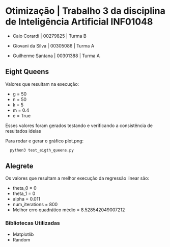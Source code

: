 # Otimização | Trabalho 3 da disciplina de Inteligência Artificial INF01048

- Caio Corardi | 00279825 | Turma B

- Giovani da Silva | 00305086 | Turma A

- Guilherme Santana | 00301388 | Turma A

## Eight Queens
Valores que resultam na execução:
- g = 50
- n = 50
- k = 5
- m = 0.4
- e = True


Esses valores foram gerados testando e verificando a consistência de resultados ideias

Para rodar e gerar o gráfico plot.png:

```bash
  python3 test_eigth_queens.py
```


## Alegrete
Os valores que resultam a melhor execução da regressão linear são:
- theta_0 = 0
- theta_1 = 0
- alpha = 0.011
- num_iterations = 800
- Melhor erro quadrático médio = 8.528542049007212


### Bibliotecas Utilizadas
- Matplotlib
- Random 
